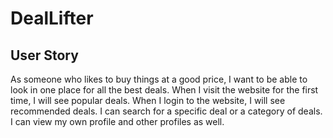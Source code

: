 # DealLifter

## User Story
As someone who likes to buy things at a good price, I want to be able to look in one place for all the best deals.
When I visit the website for the first time, I will see popular deals.
When I login to the website, I will see recommended deals.
I can search for a specific deal or a category of deals.
I can view my own profile and other profiles as well.

